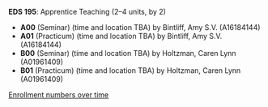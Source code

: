 **EDS 195**: Apprentice Teaching (2–4 units, by 2)

- **A00** (Seminar) (time and location TBA) by Bintliff, Amy S.V. (A16184144)
- **A01** (Practicum) (time and location TBA) by Bintliff, Amy S.V. (A16184144)
- **B00** (Seminar) (time and location TBA) by Holtzman, Caren Lynn (A01961409)
- **B01** (Practicum) (time and location TBA) by Holtzman, Caren Lynn (A01961409)

[Enrollment numbers over time](./EDS195.tsv)
